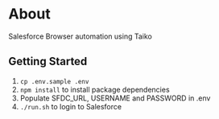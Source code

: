 # About 

Salesforce Browser automation using Taiko

## Getting Started

1. `cp .env.sample .env`
1. `npm install` to install package dependencies
1. Populate SFDC_URL, USERNAME and PASSWORD in .env
1. `./run.sh` to login to Salesforce